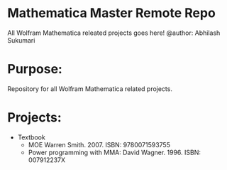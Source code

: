 # Mathematica Master Remote Repo
All Wolfram Mathematica releated projects goes here!
@author: Abhilash Sukumari

# Purpose:
Repository for all Wolfram Mathematica related projects.
# Projects:
- Textbook
  - MOE Warren Smith. 2007. ISBN: 9780071593755
  - Power programming with MMA: David Wagner. 1996. ISBN: 007912237X 
